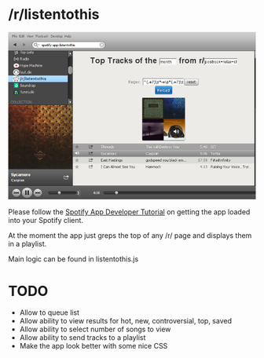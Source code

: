 # /r/listentothis

![Screenshot](img/screenshot.png)

Please follow the [Spotify App Developer Tutorial](https://developer.spotify.com/technologies/apps/tutorial/) on getting the app loaded into your Spotify client.

At the moment the app just greps the top of any /r/ page and displays them in a playlist.

Main logic can be found in listentothis.js

# TODO

* Allow to queue list
* Allow ability to view results for hot, new, controversial, top, saved
* Allow ability to select number of songs to view
* Allow ability to send tracks to a playlist
* Make the app look better with some nice CSS

